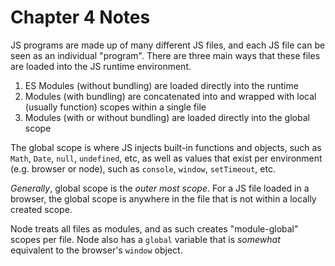 # Chapter 4 Notes

JS programs are made up of many different JS files, and each JS file can be seen as an individual "program". There are three main ways that these files are loaded into the JS runtime environment.

1. ES Modules (without bundling) are loaded directly into the runtime
2. Modules (with bundling) are concatenated into and wrapped with local (usually function) scopes within a single file
3. Modules (with or without bundling) are loaded directly into the global scope

The global scope is where JS injects built-in functions and objects, such as `Math`, `Date`, `null`, `undefined`, etc, as well as values that exist per environment (e.g. browser or node), such as `console`, `window`, `setTimeout`, etc.

_Generally_, global scope is the _outer most scope_. For a JS file loaded in a browser, the global scope is anywhere in the file that is not within a locally created scope.

Node treats all files as modules, and as such creates "module-global" scopes per file. Node also has a `global` variable that is _somewhat_ equivalent to the browser's `window` object.
